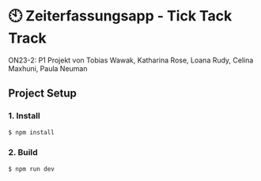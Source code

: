 # 🕙 Zeiterfassungsapp - Tick Tack Track

ON23-2: P1 Projekt von Tobias Wawak, Katharina Rose, Loana Rudy, Celina Maxhuni, Paula Neuman

## Project Setup

### 1. Install

```bash
$ npm install
```

### 2. Build

```bash
$ npm run dev
```
